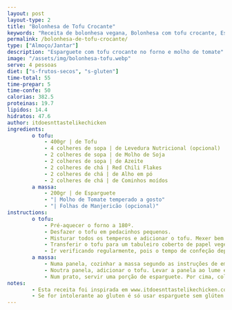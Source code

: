 ```yaml
---
layout: post
layout-type: 2
title: "Bolonhesa de Tofu Crocante"
keywords: "Receita de bolonhesa vegana, Bolonhesa com tofu crocante, Esparguete com tofu, Bolonhesa sem carne, Como fazer bolonhesa vegana, Esparguete Vegano com Tofu Crocante, Massa com Molho de Tomate e Tofu, Receita de Esparguete Vegano ao Forno, Tofu Assado Crocante com Esparguete, Prato Principal Vegano com Tofu e Massa, Receita Saudável de Massa com Tofu, Tofu Temperado com Esparguete, Como fazer tofu crocante no forno, Esparguete com molho de tomate e tofu assado, Receita fácil de massa vegana com tofu, Prato vegano de esparguete com proteína vegetal, Receitas de tofu crocante sem fritura, Massa saudável com tofu e manjericão, Tofu ao forno para massas veganas, Pratos veganos simples e rápidos, Esparguete com molho vegano, Receitas sem carne com tofu, Tofu assado ao estilo italiano, Jantares veganos ricos em sabor, Refeições proteicas à base de plantas, Como usar levedura nutricional em receitas"
permalink: /bolonhesa-de-tofu-crocante/
type: ["Almoço/Jantar"]
description: "Esparguete com tofu crocante no forno e molho de tomate"
image: "/assets/img/bolonhesa-tofu.webp"
serve: 4 pessoas
diet: ["s-frutos-secos", "s-gluten"]
time-total: 55
time-prepar: 5
time-confe: 50
calorias: 382.5
proteinas: 19.7
lipidos: 14.4
hidratos: 47.6
author: itdoesnttastelikechicken
ingredients:
        o tofu:
            - 400gr | de Tofu
            - 4 colheres de sopa | de Levedura Nutricional (opcional)
            - 2 colheres de sopa | de Molho de Soja
            - 2 colheres de sopa | de Azeite
            - 2 colheres de chá | Red Chili Flakes
            - 2 colheres de chá | de Alho em pó
            - 2 colheres de chá | de Cominhos moídos
        a massa:
            - 200gr | de Esparguete
            - "| Molho de Tomate temperado a gosto"
            - "| Folhas de Manjericão (opcional)"
instructions:
        o tofu:
            - Pré-aquecer o forno a 180º.
            - Desfazer o tofu em pedacinhos pequenos.
            - Misturar todos os temperos e adicionar o tofu. Mexer bem.
            - Transferir o tofu para um tabuleiro coberto de papel vegetal, de forma que não fique amontoado. Colocar no forno durante 40 minutos.
            - Ir verificando regularmente, pois o tempo de confeção depende do forno. Mexer o tofu regularmente, para que fique crocante de forma homogénea. Quando estiver pronto, retirar do forno e reservar.
        a massa:
            - Numa panela, cozinhar a massa segundo as instruções de embalagem.
            - Noutra panela, adicionar o tofu. Levar a panela ao lume e, aos poucos, ir adicionando molho de tomate, misturando bem até que fique com uma consistência que lhe agrade. Provar e, se necessário, retificar temperos.
            - Num prato, servir uma porção de esparguete. Por cima, colocar o molho de tomate e tofu. Se gostar, pode colocar folhas de manjericão por cima e está pronto.
notes:
        - Esta receita foi inspirada em www.itdoesnttastelikechicken.com
        - Se for intolerante ao gluten é só usar esparguete sem glúten.
---
```

